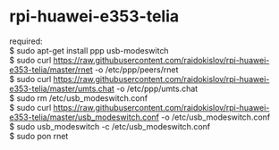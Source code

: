 # rpi-huawei-e353-telia

required: <br />
$ sudo apt-get install ppp usb-modeswitch <br />
$ sudo curl https://raw.githubusercontent.com/raidokislov/rpi-huawei-e353-telia/master/rnet -o /etc/ppp/peers/rnet <br />
$ sudo curl https://raw.githubusercontent.com/raidokislov/rpi-huawei-e353-telia/master/umts.chat -o /etc/ppp/umts.chat <br />
$ sudo rm /etc/usb_modeswitch.conf <br />
$ sudo curl https://raw.githubusercontent.com/raidokislov/rpi-huawei-e353-telia/master/usb_modeswitch.conf -o /etc/usb_modeswitch.conf <br />
$ sudo usb_modeswitch -c /etc/usb_modeswitch.conf <br />
$ sudo pon rnet
